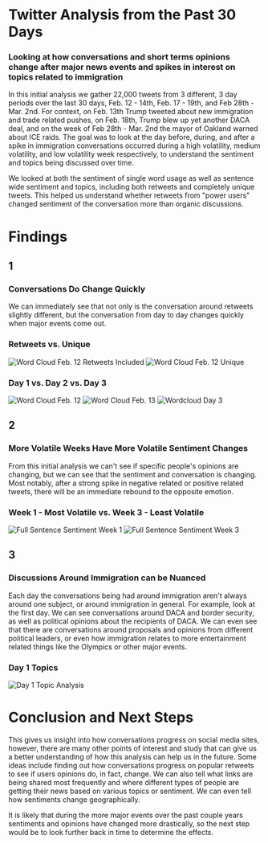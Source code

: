 # Twitter Analysis from the Past 30 Days #
### Looking at how conversations and short terms opinions change after major news events and spikes in interest on topics related to immigration ###

In this initial analysis we gather 22,000 tweets from 3 different, 3 day periods over the last 30 days, Feb. 12 - 14th, Feb. 17 - 19th, and Feb 28th - Mar. 2nd. For context, on Feb. 13th Trump tweeted about new immigration and trade related pushes, on Feb. 18th, Trump blew up yet another DACA deal, and on the week of Feb 28th - Mar. 2nd the mayor of Oakland warned about ICE raids. The goal was to look at the day before, during, and after a spike in immigration conversations occurred during a high volatility, medium volatility, and low volatility week respectively, to understand the sentiment and topics being discussed over time. 

We looked at both the sentiment of single word usage as well as sentence wide sentiment and topics, including both retweets and completely unique tweets. This helped us understand whether retweets from "power users" changed sentiment of the conversation more than organic discussions. 

# Findings #

## 1 ##
### Conversations Do Change Quickly ###

We can immediately see that not only is the conversation around retweets slightly different, but the conversation from day to day changes quickly when major events come out. 

### Retweets vs. Unique ###
![Word Cloud Feb. 12 Retweets Included](figs/Wordcloud_Day1.png) ![Word Cloud Feb. 12 Unique](figs/Wordcloud_Day1_unique.png)

### Day 1 vs. Day 2 vs. Day 3 ###
![Word Cloud Feb. 12](figs/Wordcloud_Day1.png) ![Word Cloud Feb. 13](figs/Wordcloud_Day2.png) ![Wordcloud Day 3](figs/Wordcloud_Day3.png)

## 2 ##
### More Volatile Weeks Have More Volatile Sentiment Changes ###

From this initial analysis we can't see if specific people's opinions are changing, but we can see that the sentiment and conversation is changing. Most notably, after a strong spike in negative related or positive related tweets, there will be an immediate rebound to the opposite emotion. 

### Week 1 - Most Volatile vs. Week 3 - Least Volatile ###
![Full Sentence Sentiment Week 1](figs/Week1_Full.png) ![Full Sentence Sentiment Week 3](figs/Week3_Full.png)

## 3 ##
### Discussions Around Immigration can be Nuanced ###

Each day the conversations being had around immigration aren't always around one subject, or around immigration in general. For example, look at the first day. We can see conversations around DACA and border security, as well as political opinions about the recipients of DACA. We can even see that there are conversations around proposals and opinions from different political leaders, or even how immigration relates to more entertainment related things like the Olympics or other major events. 

### Day 1 Topics ###
![Day 1 Topic Analysis](figs/Topics_Day1.png)

# Conclusion and Next Steps #

This gives us insight into how conversations progress on social media sites, however, there are many other points of interest and study that can give us a better understanding of how this analysis can help us in the future. Some ideas include finding out how conversations progress on popular retweets to see if users opinions do, in fact, change. We can also tell what links are being shared most frequently and where different types of people are getting their news based on various topics or sentiment. We can even tell how sentiments change geographically. 

It is likely that during the more major events over the past couple years sentiments and opinions have changed more drastically, so the next step would be to look further back in time to determine the effects. 
